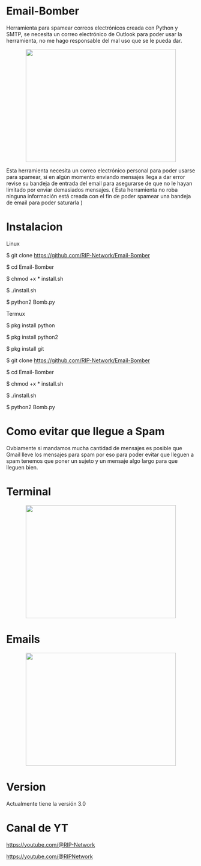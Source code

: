 # Email-Bomber

Herramienta para spamear correos electrónicos creada con Python y SMTP, se necesita un correo electrónico de Outlook para poder usar la herramienta, no me hago responsable del mal uso que se le pueda dar.
<p align="center"> <img width="400" height="300" src="https://github.com/RIP-Network/Email-Bomber/blob/main/LazerTron.jpeg"> </p>
Esta herramienta necesita un correo electrónico personal para poder usarse para spamear, si en algún momento enviando mensajes llega a dar error revise su bandeja de entrada del email para asegurarse de que no le hayan limitado por enviar demasiados mensajes. ( Esta herramienta no roba ninguna información está creada con el fin de poder spamear una bandeja de email para poder saturarla )

# Instalacion

Linux

$ git clone https://github.com/RIP-Network/Email-Bomber

$ cd Email-Bomber

$ chmod +x * install.sh

$ ./install.sh

$ python2 Bomb.py


Termux

$ pkg install python 

$ pkg install python2

$ pkg install git

$ git clone https://github.com/RIP-Network/Email-Bomber

$ cd Email-Bomber 

$ chmod +x * install.sh

$ ./install.sh

$ python2 Bomb.py

# Como evitar que llegue a Spam

Ovbiamente si mandamos mucha cantidad de mensajes es posible que Gmail lleve los mensajes para spam por eso para poder evitar que lleguen a spam tenemos que poner un sujeto y un mensaje algo largo para que lleguen bien.

# Terminal

<p align="center"> <img width="400" height="300" src="https://github.com/RIP-Network/Email-Bomber/blob/main/bomb.jpg"> </p>

# Emails

<p align="center"> <img width="400" height="300" src="https://github.com/RIP-Network/Email-Bomber/blob/main/img.jpg"> </p>


# Version

Actualmente tiene la versión 3.0

# Canal de YT

https://youtube.com/@RIP-Network

https://youtube.com/@RIPNetwork
